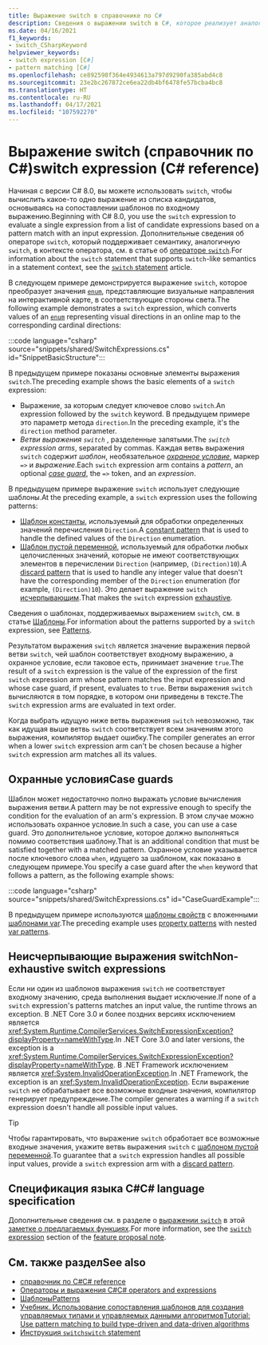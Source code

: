 ```yaml
---
title: Выражение switch в справочнике по C#
description: Сведения о выражении switch в C#, которое реализует аналогичную switch семантику на основе сопоставления шаблонов.
ms.date: 04/16/2021
f1_keywords:
- switch_CSharpKeyword
helpviewer_keywords:
- switch expression [C#]
- pattern matching [C#]
ms.openlocfilehash: ce892598f364e4934613a797d9290fa385abd4c8
ms.sourcegitcommit: 23e2bc267872ce6ea22db4bf6478fe57bcba4bc8
ms.translationtype: HT
ms.contentlocale: ru-RU
ms.lasthandoff: 04/17/2021
ms.locfileid: "107592270"
---
```

# <a name="switch-expression-c-reference"></a><span data-ttu-id="e6c4e-103">Выражение switch (справочник по C#)</span><span class="sxs-lookup"><span data-stu-id="e6c4e-103">switch expression (C# reference)</span></span>

<span data-ttu-id="e6c4e-104">Начиная с версии C# 8.0, вы можете использовать `switch`, чтобы вычислить какое-то одно выражение из списка кандидатов, основываясь на сопоставлении шаблонов по входному выражению.</span><span class="sxs-lookup"><span data-stu-id="e6c4e-104">Beginning with C# 8.0, you use the `switch` expression to evaluate a single expression from a list of candidate expressions based on a pattern match with an input expression.</span></span> <span data-ttu-id="e6c4e-105">Дополнительные сведения об операторе `switch`, который поддерживает семантику, аналогичную `switch`, в контексте оператора, см. в статье об [операторе `switch`](../keywords/switch.md).</span><span class="sxs-lookup"><span data-stu-id="e6c4e-105">For information about the `switch` statement that supports `switch`-like semantics in a statement context, see the [`switch` statement](../keywords/switch.md) article.</span></span>

<span data-ttu-id="e6c4e-106">В следующем примере демонстрируется выражение `switch`, которое преобразует значения [`enum`](../builtin-types/enum.md), представляющие визуальные направления на интерактивной карте, в соответствующие стороны света.</span><span class="sxs-lookup"><span data-stu-id="e6c4e-106">The following example demonstrates a `switch` expression, which converts values of an [`enum`](../builtin-types/enum.md) representing visual directions in an online map to the corresponding cardinal directions:</span></span>

:::code language="csharp" source="snippets/shared/SwitchExpressions.cs" id="SnippetBasicStructure":::

<span data-ttu-id="e6c4e-107">В предыдущем примере показаны основные элементы выражения `switch`.</span><span class="sxs-lookup"><span data-stu-id="e6c4e-107">The preceding example shows the basic elements of a `switch` expression:</span></span>

- <span data-ttu-id="e6c4e-108">Выражение, за которым следует ключевое слово `switch`.</span><span class="sxs-lookup"><span data-stu-id="e6c4e-108">An expression followed by the `switch` keyword.</span></span> <span data-ttu-id="e6c4e-109">В предыдущем примере это параметр метода `direction`.</span><span class="sxs-lookup"><span data-stu-id="e6c4e-109">In the preceding example, it's the `direction` method parameter.</span></span>
- <span data-ttu-id="e6c4e-110">*Ветви выражения `switch`* , разделенные запятыми.</span><span class="sxs-lookup"><span data-stu-id="e6c4e-110">The *`switch` expression arms*, separated by commas.</span></span> <span data-ttu-id="e6c4e-111">Каждая ветвь выражения `switch` содержит *шаблон*, необязательное [*охранное условие*](#case-guards), маркер `=>` и *выражение*.</span><span class="sxs-lookup"><span data-stu-id="e6c4e-111">Each `switch` expression arm contains a *pattern*, an optional [*case guard*](#case-guards), the `=>` token, and an *expression*.</span></span>

<span data-ttu-id="e6c4e-112">В предыдущем примере выражение `switch` использует следующие шаблоны.</span><span class="sxs-lookup"><span data-stu-id="e6c4e-112">At the preceding example, a `switch` expression uses the following patterns:</span></span>

- <span data-ttu-id="e6c4e-113">[Шаблон константы](patterns.md#constant-pattern), используемый для обработки определенных значений перечисления `Direction`.</span><span class="sxs-lookup"><span data-stu-id="e6c4e-113">A [constant pattern](patterns.md#constant-pattern) that is used to handle the defined values of the `Direction` enumeration.</span></span>
- <span data-ttu-id="e6c4e-114">[Шаблон пустой переменной](patterns.md#discard-pattern), используемый для обработки любых целочисленных значений, которые не имеют соответствующих элементов в перечислении `Direction` (например, `(Direction)10`).</span><span class="sxs-lookup"><span data-stu-id="e6c4e-114">A [discard pattern](patterns.md#discard-pattern) that is used to handle any integer value that doesn't have the corresponding member of the `Direction` enumeration (for example, `(Direction)10`).</span></span> <span data-ttu-id="e6c4e-115">Это делает выражение `switch` [исчерпывающим](#non-exhaustive-switch-expressions).</span><span class="sxs-lookup"><span data-stu-id="e6c4e-115">That makes the `switch` expression [exhaustive](#non-exhaustive-switch-expressions).</span></span>

<span data-ttu-id="e6c4e-116">Сведения о шаблонах, поддерживаемых выражением `switch`, см. в статье [Шаблоны](patterns.md).</span><span class="sxs-lookup"><span data-stu-id="e6c4e-116">For information about the patterns supported by a `switch` expression, see [Patterns](patterns.md).</span></span>

<span data-ttu-id="e6c4e-117">Результатом выражения `switch` является значение выражения первой ветви `switch`, чей шаблон соответствует входному выражению, а охранное условие, если таковое есть, принимает значение `true`.</span><span class="sxs-lookup"><span data-stu-id="e6c4e-117">The result of a `switch` expression is the value of the expression of the first `switch` expression arm whose pattern matches the input expression and whose case guard, if present, evaluates to `true`.</span></span> <span data-ttu-id="e6c4e-118">Ветви выражения `switch` вычисляются в том порядке, в котором они приведены в тексте.</span><span class="sxs-lookup"><span data-stu-id="e6c4e-118">The `switch` expression arms are evaluated in text order.</span></span>

<span data-ttu-id="e6c4e-119">Когда выбрать идущую ниже ветвь выражения `switch` невозможно, так как идущая выше ветвь `switch` соответствует всем значениям этого выражения, компилятор выдает ошибку.</span><span class="sxs-lookup"><span data-stu-id="e6c4e-119">The compiler generates an error when a lower `switch` expression arm can't be chosen because a higher `switch` expression arm matches all its values.</span></span>

## <a name="case-guards"></a><span data-ttu-id="e6c4e-120">Охранные условия</span><span class="sxs-lookup"><span data-stu-id="e6c4e-120">Case guards</span></span>

<span data-ttu-id="e6c4e-121">Шаблон может недостаточно полно выражать условие вычисления выражения ветви.</span><span class="sxs-lookup"><span data-stu-id="e6c4e-121">A pattern may be not expressive enough to specify the condition for the evaluation of an arm's expression.</span></span> <span data-ttu-id="e6c4e-122">В этом случае можно использовать охранное условие.</span><span class="sxs-lookup"><span data-stu-id="e6c4e-122">In such a case, you can use a case guard.</span></span> <span data-ttu-id="e6c4e-123">Это дополнительное условие, которое должно выполняться помимо соответствия шаблону.</span><span class="sxs-lookup"><span data-stu-id="e6c4e-123">That is an additional condition that must be satisfied together with a matched pattern.</span></span> <span data-ttu-id="e6c4e-124">Охранное условие указывается после ключевого слова `when`, идущего за шаблоном, как показано в следующем примере.</span><span class="sxs-lookup"><span data-stu-id="e6c4e-124">You specify a case guard after the `when` keyword that follows a pattern, as the following example shows:</span></span>

:::code language="csharp" source="snippets/shared/SwitchExpressions.cs" id="CaseGuardExample":::

<span data-ttu-id="e6c4e-125">В предыдущем примере используются [шаблоны свойств](patterns.md#property-pattern) с вложенными [шаблонами var](patterns.md#var-pattern).</span><span class="sxs-lookup"><span data-stu-id="e6c4e-125">The preceding example uses [property patterns](patterns.md#property-pattern) with nested [var patterns](patterns.md#var-pattern).</span></span>

## <a name="non-exhaustive-switch-expressions"></a><span data-ttu-id="e6c4e-126">Неисчерпывающие выражения switch</span><span class="sxs-lookup"><span data-stu-id="e6c4e-126">Non-exhaustive switch expressions</span></span>

<span data-ttu-id="e6c4e-127">Если ни один из шаблонов выражения `switch` не соответствует входному значению, среда выполнения выдает исключение.</span><span class="sxs-lookup"><span data-stu-id="e6c4e-127">If none of a `switch` expression's patterns matches an input value, the runtime throws an exception.</span></span> <span data-ttu-id="e6c4e-128">В .NET Core 3.0 и более поздних версиях исключением является <xref:System.Runtime.CompilerServices.SwitchExpressionException?displayProperty=nameWithType>.</span><span class="sxs-lookup"><span data-stu-id="e6c4e-128">In .NET Core 3.0 and later versions, the exception is a <xref:System.Runtime.CompilerServices.SwitchExpressionException?displayProperty=nameWithType>.</span></span> <span data-ttu-id="e6c4e-129">В .NET Framework исключением является <xref:System.InvalidOperationException>.</span><span class="sxs-lookup"><span data-stu-id="e6c4e-129">In .NET Framework, the exception is an <xref:System.InvalidOperationException>.</span></span> <span data-ttu-id="e6c4e-130">Если выражение `switch` не обрабатывает все возможные входные значения, компилятор генерирует предупреждение.</span><span class="sxs-lookup"><span data-stu-id="e6c4e-130">The compiler generates a warning if a `switch` expression doesn't handle all possible input values.</span></span>

> [!TIP]
> <span data-ttu-id="e6c4e-131">Чтобы гарантировать, что выражение `switch` обработает все возможные входные значения, укажите ветвь выражения `switch` с [шаблоном пустой переменной](patterns.md#discard-pattern).</span><span class="sxs-lookup"><span data-stu-id="e6c4e-131">To guarantee that a `switch` expression handles all possible input values, provide a `switch` expression arm with a [discard pattern](patterns.md#discard-pattern).</span></span>

## <a name="c-language-specification"></a><span data-ttu-id="e6c4e-132">Спецификация языка C#</span><span class="sxs-lookup"><span data-stu-id="e6c4e-132">C# language specification</span></span>

<span data-ttu-id="e6c4e-133">Дополнительные сведения см. в разделе о [выражении `switch`](~/_csharplang/proposals/csharp-8.0/patterns.md#switch-expression) в этой [заметке о предлагаемых функциях](~/_csharplang/proposals/csharp-8.0/patterns.md).</span><span class="sxs-lookup"><span data-stu-id="e6c4e-133">For more information, see the [`switch` expression](~/_csharplang/proposals/csharp-8.0/patterns.md#switch-expression) section of the [feature proposal note](~/_csharplang/proposals/csharp-8.0/patterns.md).</span></span>

## <a name="see-also"></a><span data-ttu-id="e6c4e-134">См. также раздел</span><span class="sxs-lookup"><span data-stu-id="e6c4e-134">See also</span></span>

- [<span data-ttu-id="e6c4e-135">справочник по C#</span><span class="sxs-lookup"><span data-stu-id="e6c4e-135">C# reference</span></span>](../index.md)
- [<span data-ttu-id="e6c4e-136">Операторы и выражения C#</span><span class="sxs-lookup"><span data-stu-id="e6c4e-136">C# operators and expressions</span></span>](index.md)
- [<span data-ttu-id="e6c4e-137">Шаблоны</span><span class="sxs-lookup"><span data-stu-id="e6c4e-137">Patterns</span></span>](patterns.md)
- [<span data-ttu-id="e6c4e-138">Учебник. Использование сопоставления шаблонов для создания управляемых типами и управляемых данными алгоритмов</span><span class="sxs-lookup"><span data-stu-id="e6c4e-138">Tutorial: Use pattern matching to build type-driven and data-driven algorithms</span></span>](../../tutorials/pattern-matching.md)
- [<span data-ttu-id="e6c4e-139">Инструкция `switch`</span><span class="sxs-lookup"><span data-stu-id="e6c4e-139">`switch` statement</span></span>](../keywords/switch.md)
